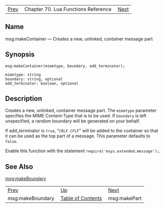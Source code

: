 |     |     |     |
| --- | --- | --- |
| [Prev](lua.ref.msg_makeBoundary)  | Chapter 70. Lua Functions Reference |  [Next](lua.ref.msg_makePart) |

<a name="lua.ref.msg_makeContainer"></a>
## Name

msg:makeContainer — Creates a new, unlinked, container message part

<a name="idp16856096"></a>
## Synopsis

`msg:makeContainer(mimetype, boundary, add_terminator);`

```
mimetype: string
boundary: string, optional
add_terminator: boolean, optional
```
<a name="idp16859168"></a>
## Description

Creates a new, unlinked, container message part. The `mimetype` parameter specifies the MIME Content-Type that is to be used. If `boundary` is left unspecified, a random boundary will be generated on your behalf.

If add_terminator is `true`, "`CRLF.CFLF`" will be added to the container so that it can be used as the top part of a message. This parameter defaults to `false`.

Enable this function with the statement `require('msys.extended.message');`.

<a name="idp16864880"></a>
## See Also

[msg:makeBoundary](lua.ref.msg_makeBoundary "msg:makeBoundary")

|     |     |     |
| --- | --- | --- |
| [Prev](lua.ref.msg_makeBoundary)  | [Up](lua.function.details) |  [Next](lua.ref.msg_makePart) |
| msg:makeBoundary  | [Table of Contents](index) |  msg:makePart |

